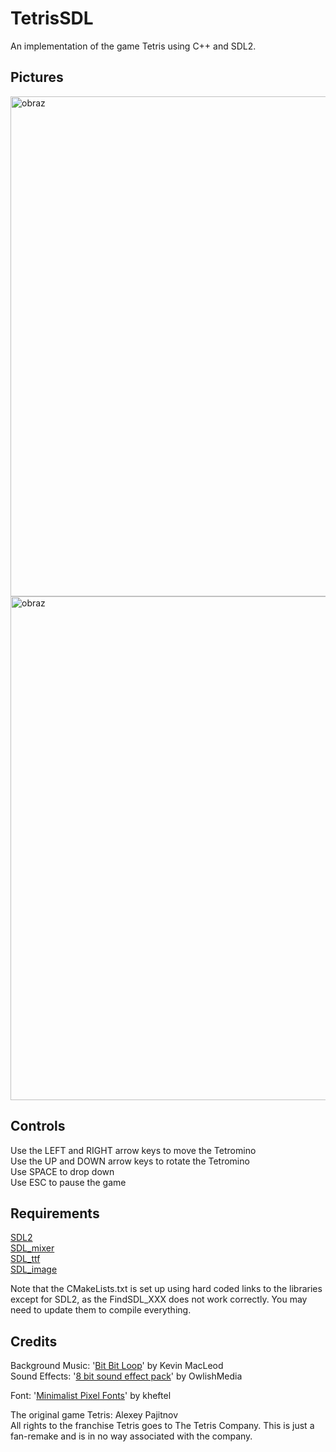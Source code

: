 # TetrisSDL
An implementation of the game Tetris using C++ and SDL2.

## Pictures
<img width="800" alt="obraz" src="https://user-images.githubusercontent.com/13346371/230686177-4d1b31b1-3b28-4912-993a-6bf7ab8732da.png">
<img width="806" alt="obraz" src="https://user-images.githubusercontent.com/13346371/230686238-1d5d5491-a787-4920-9ddf-0262f3376705.png">

## Controls
Use the LEFT and RIGHT arrow keys to move the Tetromino  
Use the UP and DOWN arrow keys to rotate the Tetromino  
Use SPACE to drop down  
Use ESC to pause the game
## Requirements
[SDL2](https://github.com/libsdl-org/SDL)  
[SDL_mixer](https://github.com/libsdl-org/SDL_mixer)  
[SDL_ttf](https://github.com/libsdl-org/SDL_ttf)  
[SDL_image](https://github.com/libsdl-org/SDL_image/)

Note that the CMakeLists.txt is set up using hard coded links to the libraries except for SDL2,
as the FindSDL_XXX does not work correctly. You may need to update them to compile everything.

## Credits
Background Music: '[Bit Bit Loop](https://freepd.com/electronic.php)' by Kevin MacLeod  
Sound Effects: '[8 bit sound effect pack](https://opengameart.org/content/8-bit-sound-effect-pack)' by OwlishMedia

Font: '[Minimalist Pixel Fonts](https://opengameart.org/content/minimalist-pixel-fonts)' by kheftel

The original game Tetris: Alexey Pajitnov  
All rights to the franchise Tetris goes to The Tetris Company. 
This is just a fan-remake and is in no way associated with the company.
